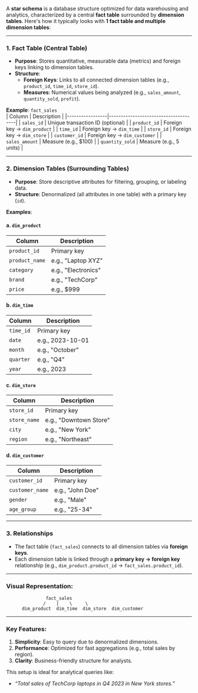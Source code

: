 A **star schema** is a database structure optimized for data warehousing and analytics, characterized by a central **fact table** surrounded by **dimension tables**. Here's how it typically looks with **1 fact table and multiple dimension tables**:

---

### **1. Fact Table (Central Table)**
- **Purpose**: Stores quantitative, measurable data (metrics) and foreign keys linking to dimension tables.
- **Structure**:
  - **Foreign Keys**: Links to all connected dimension tables (e.g., `product_id`, `time_id`, `store_id`).
  - **Measures**: Numerical values being analyzed (e.g., `sales_amount`, `quantity_sold`, `profit`).

**Example**: `fact_sales`  
| Column          | Description                          |
|-----------------|--------------------------------------|
| `sales_id`      | Unique transaction ID (optional)    |
| `product_id`    | Foreign key → `dim_product`         |
| `time_id`       | Foreign key → `dim_time`            |
| `store_id`      | Foreign key → `dim_store`           |
| `customer_id`   | Foreign key → `dim_customer`        |
| `sales_amount`  | Measure (e.g., $100)                |
| `quantity_sold` | Measure (e.g., 5 units)             |

---

### **2. Dimension Tables (Surrounding Tables)**
- **Purpose**: Store descriptive attributes for filtering, grouping, or labeling data.
- **Structure**: Denormalized (all attributes in one table) with a primary key (`id`).

**Examples**:
#### a. `dim_product`
| Column         | Description                |
|----------------|----------------------------|
| `product_id`   | Primary key               |
| `product_name` | e.g., "Laptop XYZ"        |
| `category`     | e.g., "Electronics"       |
| `brand`        | e.g., "TechCorp"          |
| `price`        | e.g., $999                |

#### b. `dim_time`
| Column       | Description                |
|--------------|----------------------------|
| `time_id`    | Primary key               |
| `date`       | e.g., 2023-10-01          |
| `month`      | e.g., "October"           |
| `quarter`    | e.g., "Q4"                |
| `year`       | e.g., 2023                |

#### c. `dim_store`
| Column       | Description                |
|--------------|----------------------------|
| `store_id`   | Primary key               |
| `store_name` | e.g., "Downtown Store"    |
| `city`       | e.g., "New York"          |
| `region`     | e.g., "Northeast"         |

#### d. `dim_customer`
| Column          | Description                |
|-----------------|----------------------------|
| `customer_id`   | Primary key               |
| `customer_name` | e.g., "John Doe"          |
| `gender`        | e.g., "Male"              |
| `age_group`     | e.g., "25-34"             |

---

### **3. Relationships**
- The fact table (`fact_sales`) connects to all dimension tables via **foreign keys**.
- Each dimension table is linked through a **primary key → foreign key** relationship (e.g., `dim_product.product_id` → `fact_sales.product_id`).

---

### **Visual Representation**:
```
               fact_sales
              /    |    \     \
      dim_product  dim_time  dim_store  dim_customer
```

---

### **Key Features**:
1. **Simplicity**: Easy to query due to denormalized dimensions.
2. **Performance**: Optimized for fast aggregations (e.g., total sales by region).
3. **Clarity**: Business-friendly structure for analysts.

This setup is ideal for analytical queries like:  
- *“Total sales of TechCorp laptops in Q4 2023 in New York stores.”*
